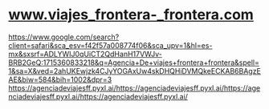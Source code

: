 # www.viajes_frontera-_frontera.com
https://www.google.com/search?client=safari&sca_esv=f42f57a008774f06&sca_upv=1&hl=es-mx&sxsrf=ADLYWIJ0qUiCT2QdHanH17VWJv-BRB2GeQ:1715360833218&q=Agencia+De+viajes+frontera+frontera&spell=1&sa=X&ved=2ahUKEwjzk4CJyYOGAxUw4skDHQHiDVMQkeECKAB6BAgzEAE&biw=584&bih=1002&dpr=3
https://agenciadeviajesff.pyxl.ai/https://agenciadeviajesff.pyxl.ai/https://agenciadeviajesff.pyxl.ai/https://agenciadeviajesff.pyxl.ai/
